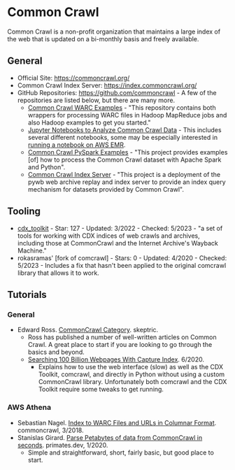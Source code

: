 # Common Crawl
Common Crawl is a non-profit organization that maintains a large index of the web that is updated on a bi-monthly basis and freely available.

## General
- Official Site: https://commoncrawl.org/
- Common Crawl Index Server: https://index.commoncrawl.org/
- GitHub Repositories: https://github.com/commoncrawl - A few of the repositories are listed below, but there are many more.
    - [Common Crawl WARC Examples](https://github.com/commoncrawl/cc-warc-examples) - "This repository contains both wrappers for processing WARC files in Hadoop MapReduce jobs and also Hadoop examples to get you started."
    - [Jupyter Notebooks to Analyze Common Crawl Data](https://github.com/commoncrawl/cc-notebooks) - This includes several different notebooks, some may be especially interested in [running a notebook on AWS EMR](https://github.com/commoncrawl/cc-notebooks/blob/main/cc-emr-notebook/cluster_setup.md).
    - [Common Crawl PySpark Examples](https://github.com/commoncrawl/cc-pyspark) - "This project provides examples [of] how to process the Common Crawl dataset with Apache Spark and Python".
    - [Common Crawl Index Server](https://github.com/commoncrawl/cc-index-server) - "This project is a deployment of the pywb web archive replay and index server to provide an index query mechanism for datasets provided by Common Crawl".

## Tooling
- [cdx_toolkit](https://github.com/cocrawler/cdx_toolkit) - Star: 127 - Updated: 3/2022 - Checked: 5/2023 - "a set of tools for working with CDX indices of web crawls and archives, including those at CommonCrawl and the Internet Archive's Wayback Machine."
- rokasramas' [fork of comcrawl] - Stars: 0 - Updated: 4/2020 - Checked: 5/2023 - Includes a fix that hasn't been applied to the original comcrawl library that allows it to work.

## Tutorials

### General
- Edward Ross. [CommonCrawl Category](https://skeptric.com/#category=commoncrawl). skeptric.
    - Ross has published a number of well-written articles on Common Crawl. A great place to start if you are looking to go through the basics and beyond.
    - [Searching 100 Billion Webpages With Capture Index](https://skeptric.com/searching-100b-pages-cdx/). 6/2020.
        - Explains how to use the web interface (slow) as well as the CDX Toolkit, comcrawl, and directly in Python without using a custom CommonCrawl library. Unfortunately both comcrawl and the CDX Toolkit require some tweaks to get running.

### AWS Athena
- Sebastian Nagel. [Index to WARC Files and URLs in Columnar Format](https://commoncrawl.org/2018/03/index-to-warc-files-and-urls-in-columnar-format/). commoncrawl, 3/2018.
- Stanislas Girard. [Parse Petabytes of data from CommonCrawl in seconds](https://www.primates.dev/parse-petabytes-of-data-from-commoncrawl-in-seconds/). primates.dev, 1/2020.
    - Simple and straightforward, short, fairly basic, but good place to start.